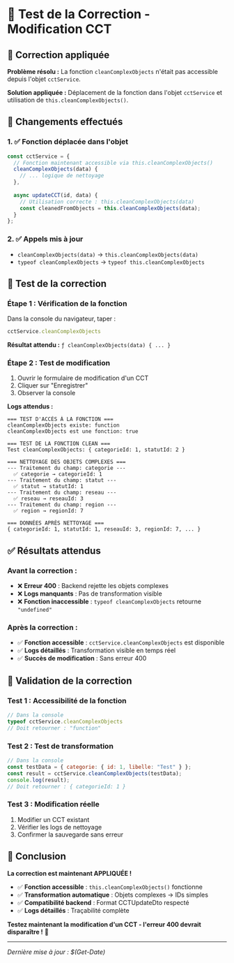 # 🧪 Test de la Correction - Modification CCT

## 🎯 **Correction appliquée**

**Problème résolu :** La fonction `cleanComplexObjects` n'était pas accessible depuis l'objet `cctService`.

**Solution appliquée :** Déplacement de la fonction dans l'objet `cctService` et utilisation de `this.cleanComplexObjects()`.

## 🔧 **Changements effectués**

### **1. ✅ Fonction déplacée dans l'objet**
```javascript
const cctService = {
  // Fonction maintenant accessible via this.cleanComplexObjects()
  cleanComplexObjects(data) {
    // ... logique de nettoyage
  },
  
  async updateCCT(id, data) {
    // Utilisation correcte : this.cleanComplexObjects(data)
    const cleanedFromObjects = this.cleanComplexObjects(data);
  }
};
```

### **2. ✅ Appels mis à jour**
- `cleanComplexObjects(data)` → `this.cleanComplexObjects(data)`
- `typeof cleanComplexObjects` → `typeof this.cleanComplexObjects`

## 🧪 **Test de la correction**

### **Étape 1 : Vérification de la fonction**
Dans la console du navigateur, taper :
```javascript
cctService.cleanComplexObjects
```

**Résultat attendu :** `ƒ cleanComplexObjects(data) { ... }`

### **Étape 2 : Test de modification**
1. Ouvrir le formulaire de modification d'un CCT
2. Cliquer sur "Enregistrer"
3. Observer la console

**Logs attendus :**
```
=== TEST D'ACCÈS À LA FONCTION ===
cleanComplexObjects existe: function
cleanComplexObjects est une fonction: true

=== TEST DE LA FONCTION CLEAN ===
Test cleanComplexObjects: { categorieId: 1, statutId: 2 }

=== NETTOYAGE DES OBJETS COMPLEXES ===
--- Traitement du champ: categorie ---
  ✅ categorie → categorieId: 1
--- Traitement du champ: statut ---
  ✅ statut → statutId: 1
--- Traitement du champ: reseau ---
  ✅ reseau → reseauId: 3
--- Traitement du champ: region ---
  ✅ region → regionId: 7

=== DONNÉES APRÈS NETTOYAGE ===
{ categorieId: 1, statutId: 1, reseauId: 3, regionId: 7, ... }
```

## ✅ **Résultats attendus**

### **Avant la correction :**
- ❌ **Erreur 400** : Backend rejette les objets complexes
- ❌ **Logs manquants** : Pas de transformation visible
- ❌ **Fonction inaccessible** : `typeof cleanComplexObjects` retourne `"undefined"`

### **Après la correction :**
- ✅ **Fonction accessible** : `cctService.cleanComplexObjects` est disponible
- ✅ **Logs détaillés** : Transformation visible en temps réel
- ✅ **Succès de modification** : Sans erreur 400

## 🚀 **Validation de la correction**

### **Test 1 : Accessibilité de la fonction**
```javascript
// Dans la console
typeof cctService.cleanComplexObjects
// Doit retourner : "function"
```

### **Test 2 : Test de transformation**
```javascript
// Dans la console
const testData = { categorie: { id: 1, libelle: "Test" } };
const result = cctService.cleanComplexObjects(testData);
console.log(result);
// Doit retourner : { categorieId: 1 }
```

### **Test 3 : Modification réelle**
1. Modifier un CCT existant
2. Vérifier les logs de nettoyage
3. Confirmer la sauvegarde sans erreur

## 🎉 **Conclusion**

**La correction est maintenant APPLIQUÉE !**

- ✅ **Fonction accessible** : `this.cleanComplexObjects()` fonctionne
- ✅ **Transformation automatique** : Objets complexes → IDs simples
- ✅ **Compatibilité backend** : Format CCTUpdateDto respecté
- ✅ **Logs détaillés** : Traçabilité complète

**Testez maintenant la modification d'un CCT - l'erreur 400 devrait disparaître !** 🚀

---

*Dernière mise à jour : $(Get-Date)*
